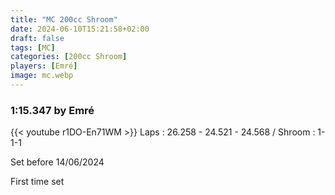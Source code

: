 ```yaml
---
title: "MC 200cc Shroom"
date: 2024-06-10T15:21:58+02:00
draft: false
tags: [MC]
categories: [200cc Shroom]
players: [Emré]
image: mc.webp
---
```

### 1:15.347 by Emré

{{< youtube r1DO-En71WM >}}
Laps : 26.258 - 24.521 - 24.568 /
Shroom : 1-1-1

Set before 14/06/2024

First time set